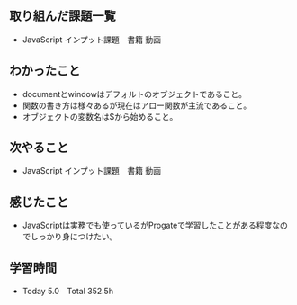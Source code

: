 ## 取り組んだ課題一覧  
- JavaScript インプット課題　書籍 動画
## わかったこと
- documentとwindowはデフォルトのオブジェクトであること。
- 関数の書き方は様々あるが現在はアロー関数が主流であること。
- オブジェクトの変数名は$から始めること。
## 次やること  
- JavaScript インプット課題　書籍 動画
## 感じたこと 
- JavaScriptは実務でも使っているがProgateで学習したことがある程度なのでしっかり身につけたい。
## 学習時間  
- Today 5.0　Total 352.5h
